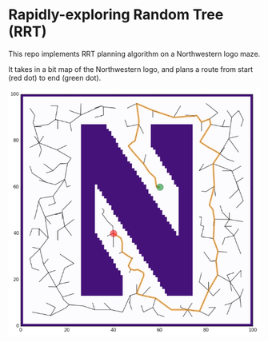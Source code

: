 # Rapidly-exploring Random Tree (RRT)

This repo implements RRT planning algorithm on a Northwestern logo maze.

It takes in a bit map of the Northwestern logo, and plans a route from start (red dot) to end (green dot).

![rrt](N_rrt.png)
